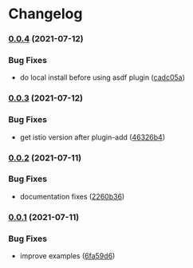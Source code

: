 # Changelog

### [0.0.4](https://www.github.com/kameshsampath/kubernetes_spices/compare/v0.0.3...v0.0.4) (2021-07-12)


### Bug Fixes

* do local install before using asdf plugin ([cadc05a](https://www.github.com/kameshsampath/kubernetes_spices/commit/cadc05a1cd4ef6e744ba930cdd659815902d8926))

### [0.0.3](https://www.github.com/kameshsampath/kubernetes_spices/compare/v0.0.2...v0.0.3) (2021-07-12)


### Bug Fixes

* get istio version after plugin-add ([46326b4](https://www.github.com/kameshsampath/kubernetes_spices/commit/46326b44c0e142f7fcbd9ac993483615e6eca6b1))

### [0.0.2](https://www.github.com/kameshsampath/kubernetes_spices/compare/v0.0.1...v0.0.2) (2021-07-11)


### Bug Fixes

* documentation fixes ([2260b36](https://www.github.com/kameshsampath/kubernetes_spices/commit/2260b36953e5444d70eebc4bb95186d5b4eb5e6d))

### [0.0.1](https://www.github.com/kameshsampath/kubernetes_spices/compare/v0.0.0...v0.0.1) (2021-07-11)


### Bug Fixes

* improve examples ([6fa59d6](https://www.github.com/kameshsampath/kubernetes_spices/commit/6fa59d6dcf6909fae9a6b3b9341733aeecaf291e))
